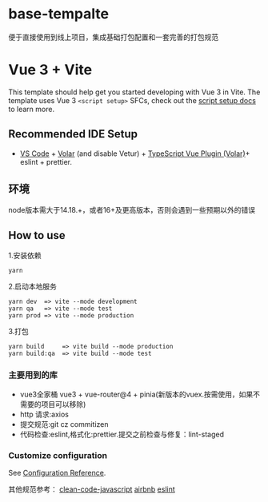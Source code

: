 # base-tempalte
便于直接使用到线上项目，集成基础打包配置和一套完善的打包规范

# Vue 3 + Vite

This template should help get you started developing with Vue 3 in Vite. The template uses Vue 3 `<script setup>` SFCs, check out the [script setup docs](https://v3.vuejs.org/api/sfc-script-setup.html#sfc-script-setup) to learn more.

## Recommended IDE Setup

- [VS Code](https://code.visualstudio.com/) + [Volar](https://marketplace.visualstudio.com/items?itemName=Vue.volar) (and disable Vetur) + [TypeScript Vue Plugin (Volar)](https://marketplace.visualstudio.com/items?itemName=Vue.vscode-typescript-vue-plugin)+ eslint + prettier.

## 环境
node版本需大于14.18.+，或者16+及更高版本，否则会遇到一些预期以外的错误

## How to use

1.安装依赖
```
yarn
```
2.启动本地服务
```
yarn dev  => vite --mode development 
yarn qa   => vite --mode test
yarn prod => vite --mode production
```
3.打包
```
yarn build     => vite build --mode production
yarn build:qa  => vite build --mode test
```

### 主要用到的库

- vue3全家桶 vue3 + vue-router@4 + pinia(新版本的vuex.按需使用，如果不需要的项目可以移除)
- http 请求:axios
- 提交规范:git cz commitizen
- 代码检查:eslint,格式化:prettier.提交之前检查与修复：lint-staged





### Customize configuration

See [Configuration Reference](https://cli.vuejs.org/config/).

其他规范参考：
[clean-code-javascript](https://github.com/ryanmcdermott/clean-code-javascript)
[airbnb](https://github.com/airbnb/javascript)
[eslint](https://eslint.vuejs.org/rules/)



